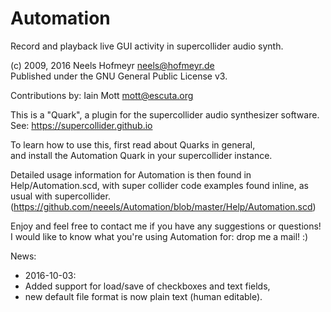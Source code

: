 # Automation
Record and playback live GUI activity in supercollider audio synth.

(c) 2009, 2016 Neels Hofmeyr <neels@hofmeyr.de>  
Published under the GNU General Public License v3.

Contributions by:
    Iain Mott <mott@escuta.org>

This is a "Quark", a plugin for the supercollider audio synthesizer software.  
See: https://supercollider.github.io

To learn how to use this, first read about Quarks in general,  
and install the Automation Quark in your supercollider instance.

Detailed usage information for Automation is then found in Help/Automation.scd,
with super collider code examples found inline, as usual with supercollider.  
(https://github.com/neeels/Automation/blob/master/Help/Automation.scd)

Enjoy and feel free to contact me if you have any suggestions or questions!
I would like to know what you're using Automation for: drop me a mail! :)

News:
* 2016-10-03:
 * Added support for load/save of checkboxes and text fields,
 * new default file format is now plain text (human editable).
